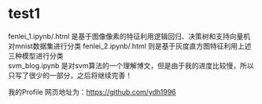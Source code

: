 # test1

fenlei_1.ipynb/.html 是基于图像像素的特征利用逻辑回归、决策树和支持向量机对mnist数据集进行分类
fenlei_2.ipynb/.html 则是基于灰度直方图特征利用上述三种模型进行分类  
svm_blog.ipynb 是对svm算法的一个理解博文，但是由于我的进度比较慢，所以只写了很少的一部分，之后将继续完善！

我的Profile 网页地址为：https://github.com/ydh1996
